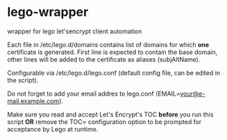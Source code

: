 # lego-wrapper
wrapper for lego let'sencrypt client automation

Each file in /etc/lego.d/domains contains list of domains for which **one** certificate is generated. First line is expected to contain the base domain, other lines will be added to the certificate as aliases (subjAltName).

Configurable via /etc/lego.d/lego.conf (default config file, can be edited in the script).

Do not forget to add your email addres to lego.conf (EMAIL=your@e-mail.example.com).

Make sure you read and accept Let's Encrypt's TOC **before** you run this script **OR** remove the TOC= configuration option to be prompted for acceptance by Lego at runtime.


